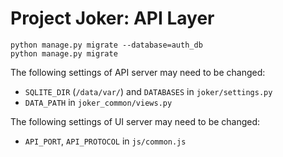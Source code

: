 # Project Joker: API Layer

```
python manage.py migrate --database=auth_db
python manage.py migrate
```

The following settings of API server may need to be changed:
- `SQLITE_DIR` (`/data/var/`) and `DATABASES` in `joker/settings.py`
- `DATA_PATH` in `joker_common/views.py`

The following settings of UI server may need to be changed:
- `API_PORT`, `API_PROTOCOL` in `js/common.js`
